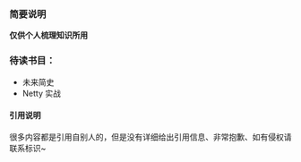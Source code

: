 ### 简要说明

  **仅供个人梳理知识所用**


### 待读书目：
- 未来简史
- Netty 实战

#### 引用说明

  很多内容都是引用自别人的，但是没有详细给出引用信息、非常抱歉、如有侵权请联系标识~
